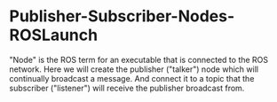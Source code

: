 # Publisher-Subscriber-Nodes-ROSLaunch
"Node" is the ROS term for an executable that is connected to the ROS network. 
Here we will create the publisher ("talker") node which will continually broadcast a message.
And connect it to a topic that the subscriber ("listener") will receive the publisher broadcast from.
